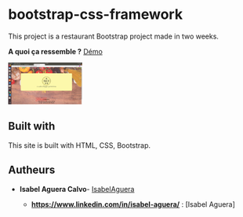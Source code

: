 # bootstrap-css-framework

This project is a restaurant Bootstrap project made in two weeks. 

**A quoi ça ressemble ?** [Démo](https://isabelaguera.github.io/restaurant-site-bootstrap/.)

<img src="images/mangezyole.png" style="width:30%;">

## Built with
This site is built with HTML, CSS, Bootstrap.

## Autheurs

* **Isabel Aguera Calvo**- [IsabelAguera](https://github.com/IsabelAguera)

    * **https://www.linkedin.com/in/isabel-aguera/** : [Isabel Aguera]

